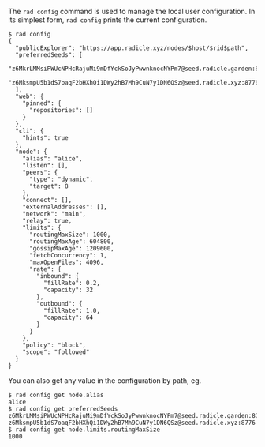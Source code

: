 The `rad config` command is used to manage the local user configuration.
In its simplest form, `rad config` prints the current configuration.

```
$ rad config
{
  "publicExplorer": "https://app.radicle.xyz/nodes/$host/$rid$path",
  "preferredSeeds": [
    "z6MkrLMMsiPWUcNPHcRajuMi9mDfYckSoJyPwwnknocNYPm7@seed.radicle.garden:8776",
    "z6MksmpU5b1dS7oaqF2bHXhQi1DWy2hB7Mh9CuN7y1DN6QSz@seed.radicle.xyz:8776"
  ],
  "web": {
    "pinned": {
      "repositories": []
    }
  },
  "cli": {
    "hints": true
  },
  "node": {
    "alias": "alice",
    "listen": [],
    "peers": {
      "type": "dynamic",
      "target": 8
    },
    "connect": [],
    "externalAddresses": [],
    "network": "main",
    "relay": true,
    "limits": {
      "routingMaxSize": 1000,
      "routingMaxAge": 604800,
      "gossipMaxAge": 1209600,
      "fetchConcurrency": 1,
      "maxOpenFiles": 4096,
      "rate": {
        "inbound": {
          "fillRate": 0.2,
          "capacity": 32
        },
        "outbound": {
          "fillRate": 1.0,
          "capacity": 64
        }
      }
    },
    "policy": "block",
    "scope": "followed"
  }
}
```

You can also get any value in the configuration by path, eg.

```
$ rad config get node.alias
alice
$ rad config get preferredSeeds
z6MkrLMMsiPWUcNPHcRajuMi9mDfYckSoJyPwwnknocNYPm7@seed.radicle.garden:8776
z6MksmpU5b1dS7oaqF2bHXhQi1DWy2hB7Mh9CuN7y1DN6QSz@seed.radicle.xyz:8776
$ rad config get node.limits.routingMaxSize
1000
```
